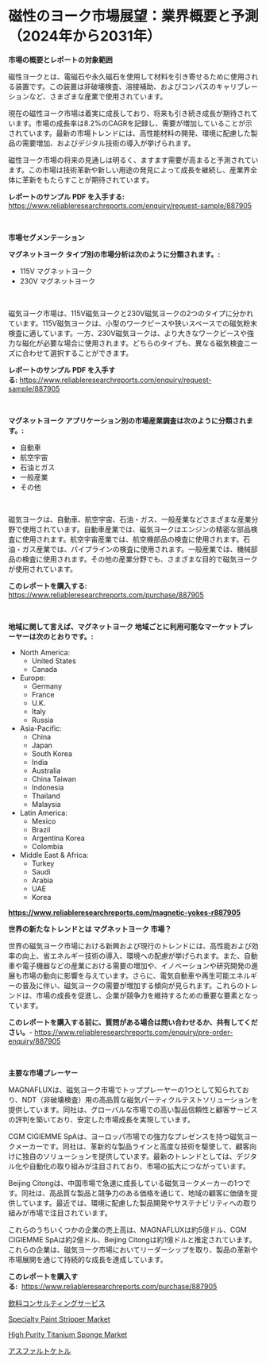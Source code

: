 <p><h1>磁性のヨーク市場展望：業界概要と予測（2024年から2031年）</h1></p><p><strong>市場の概要とレポートの対象範囲</strong></p>
<p><p>磁性ヨークとは、電磁石や永久磁石を使用して材料を引き寄せるために使用される装置です。この装置は非破壊検査、溶接補助、およびコンパスのキャリブレーションなど、さまざまな産業で使用されています。</p><p>現在の磁性ヨーク市場は着実に成長しており、将来も引き続き成長が期待されています。市場の成長率は8.2%のCAGRを記録し、需要が増加していることが示されています。最新の市場トレンドには、高性能材料の開発、環境に配慮した製品の需要増加、およびデジタル技術の導入が挙げられます。</p><p>磁性ヨーク市場の将来の見通しは明るく、ますます需要が高まると予測されています。この市場は技術革新や新しい用途の発見によって成長を継続し、産業界全体に革新をもたらすことが期待されています。</p></p>
<p><strong>レポートのサンプル PDF を入手する:</strong> <a href="https://www.reliableresearchreports.com/enquiry/request-sample/887905">https://www.reliableresearchreports.com/enquiry/request-sample/887905</a></p>
<p>&nbsp;</p>
<p><strong>市場セグメンテーション</strong></p>
<p><strong>マグネットヨーク タイプ別の市場分析は次のように分類されます。:</strong></p>
<p><ul><li>115V マグネットヨーク</li><li>230V マグネットヨーク</li></ul></p>
<p>&nbsp;</p>
<p><p>磁気ヨーク市場は、115V磁気ヨークと230V磁気ヨークの2つのタイプに分かれています。115V磁気ヨークは、小型のワークピースや狭いスペースでの磁気粉末検査に適しています。一方、230V磁気ヨークは、より大きなワークピースや強力な磁化が必要な場合に使用されます。どちらのタイプも、異なる磁気検査ニーズに合わせて選択することができます。</p></p>
<p><strong>レポートのサンプル PDF を入手する:</strong>&nbsp;<a href="https://www.reliableresearchreports.com/enquiry/request-sample/887905">https://www.reliableresearchreports.com/enquiry/request-sample/887905</a></p>
<p>&nbsp;</p>
<p><strong> マグネットヨーク アプリケーション別の市場産業調査は次のように分類されます。:</strong></p>
<p><ul><li>自動車</li><li>航空宇宙</li><li>石油とガス</li><li>一般産業</li><li>その他</li></ul></p>
<p>&nbsp;</p>
<p><p>磁気ヨークは、自動車、航空宇宙、石油・ガス、一般産業などさまざまな産業分野で使用されています。自動車産業では、磁気ヨークはエンジンの精密な部品検査に使用されます。航空宇宙産業では、航空機部品の検査に使用されます。石油・ガス産業では、パイプラインの検査に使用されます。一般産業では、機械部品の検査に使用されます。その他の産業分野でも、さまざまな目的で磁気ヨークが使用されています。</p></p>
<p><strong>このレポートを購入する:</strong>&nbsp; <a href="https://www.reliableresearchreports.com/purchase/887905">https://www.reliableresearchreports.com/purchase/887905</a></p>
<p>&nbsp;</p>
<p><strong>地域に関して言えば、マグネットヨーク 地域ごとに利用可能なマーケットプレーヤーは次のとおりです。:</strong></p>
<p><ul>
    <li>
        North America:
        <ul>
            <li>United States</li>
            <li>Canada</li>
        </ul>
    </li>
    <li>
        Europe:
        <ul>
            <li>Germany</li>
            <li>France</li>
            <li>U.K.</li>
            <li>Italy</li>
            <li>Russia</li>
        </ul>
    </li>
    <li>
        Asia-Pacific:
        <ul>
            <li>China</li>
            <li>Japan</li>
            <li>South Korea</li>
            <li>India</li>
            <li>Australia</li>
            <li>China Taiwan</li>
            <li>Indonesia</li>
            <li>Thailand</li>
            <li>Malaysia</li>
        </ul>
    </li>
    <li>
        Latin America:
        <ul>
            <li>Mexico</li>
            <li>Brazil</li>
            <li>Argentina Korea</li>
            <li>Colombia</li>
        </ul>
    </li>
    <li>
        Middle East & Africa:
        <ul>
            <li>Turkey</li>
            <li>Saudi</li>
            <li>Arabia</li>
            <li>UAE</li>
            <li>Korea</li>
        </ul>
    </li>
    </ul></p>
<p><strong><a href="https://www.reliableresearchreports.com/magnetic-yokes-r887905">https://www.reliableresearchreports.com/magnetic-yokes-r887905</a></strong>&nbsp;</p>
<p><strong>世界の新たなトレンドとは マグネットヨーク 市場？</strong></p>
<p><p>世界の磁気ヨーク市場における新興および現行のトレンドには、高性能および効率の向上、省エネルギー技術の導入、環境への配慮が挙げられます。また、自動車や電子機器などの産業における需要の増加や、イノベーションや研究開発の進展も市場の動向に影響を与えています。さらに、電気自動車や再生可能エネルギーの普及に伴い、磁気ヨークの需要が増加する傾向が見られます。これらのトレンドは、市場の成長を促進し、企業が競争力を維持するための重要な要素となっています。</p></p>
<p><strong>このレポートを購入する前に、質問がある場合は問い合わせるか、共有してください。</strong>- <a href="https://www.reliableresearchreports.com/enquiry/pre-order-enquiry/887905">https://www.reliableresearchreports.com/enquiry/pre-order-enquiry/887905</a></p>
<p>&nbsp;</p>
<p><strong>主要な市場プレーヤー</strong></p>
<p><p>MAGNAFLUXは、磁気ヨーク市場でトッププレーヤーの1つとして知られており、NDT（非破壊検査）用の高品質な磁気パーティクルテストソリューションを提供しています。同社は、グローバルな市場での高い製品信頼性と顧客サービスの評判を築いており、安定した市場成長を実現しています。</p><p>CGM CIGIEMME SpAは、ヨーロッパ市場での強力なプレゼンスを持つ磁気ヨークメーカーです。同社は、革新的な製品ラインと高度な技術を駆使して、顧客向けに独自のソリューションを提供しています。最新のトレンドとしては、デジタル化や自動化の取り組みが注目されており、市場の拡大につながっています。</p><p>Beijing Citongは、中国市場で急速に成長している磁気ヨークメーカーの1つです。同社は、高品質な製品と競争力のある価格を通じて、地域の顧客に価値を提供しています。最近では、環境に配慮した製品開発やサステナビリティへの取り組みが市場で注目されています。</p><p>これらのうちいくつかの企業の売上高は、MAGNAFLUXは約5億ドル、CGM CIGIEMME SpAは約2億ドル、Beijing Citongは約1億ドルと推定されています。これらの企業は、磁気ヨーク市場においてリーダーシップを取り、製品の革新や市場展開を通じて持続的な成長を達成しています。</p></p>
<p><strong>このレポートを購入する:</strong>&nbsp;&nbsp;<a href="https://www.reliableresearchreports.com/purchase/887905">https://www.reliableresearchreports.com/purchase/887905</a></p>
<p><p><a href="https://medium.com/@torreyjones1910/%E9%A3%B2%E6%96%99%E3%82%B3%E3%83%B3%E3%82%B5%E3%83%AB%E3%83%86%E3%82%A3%E3%83%B3%E3%82%B0%E3%82%B5%E3%83%BC%E3%83%93%E3%82%B9%E3%81%AE%E5%B8%82%E5%A0%B4%E5%8B%95%E5%90%91%E3%81%A8%E5%B8%82%E5%A0%B4%E5%88%86%E6%9E%90%E3%81%AF-2024%E5%B9%B4%E3%81%8B%E3%82%892031%E5%B9%B4%E3%81%BE%E3%81%A7%E3%81%AE%E4%BA%88%E6%B8%AC%E3%81%A7%E3%81%99-49ed47d50b99">飲料コンサルティングサービス</a></p><p><a href="https://www.linkedin.com/pulse/specialty-paint-stripper-market-size-share-amp-trends-analysis-2hfee?trackingId=tefNCYSw1R8dqQaG4BP7YQ%3D%3D">Specialty Paint Stripper Market</a></p><p><a href="https://www.linkedin.com/pulse/high-purity-titanium-sponge-market-size-reflecting-forecast-ozmxe?trackingId=ysFvxRWFQ%2BZ1%2FEsO1jjEIw%3D%3D">High Purity Titanium Sponge Market</a></p><p><a href="https://medium.com/@ferneconroy11/%E3%82%A2%E3%82%B9%E3%83%95%E3%82%A1%E3%83%AB%E3%83%88%E3%82%B1%E3%83%88%E3%83%AB%E5%B8%82%E5%A0%B4%E3%81%AE%E8%A6%8F%E6%A8%A1-cagr-%E3%83%88%E3%83%AC%E3%83%B3%E3%83%89-2024-2030-718cb4e46c15">アスファルトケトル</a></p></p>
